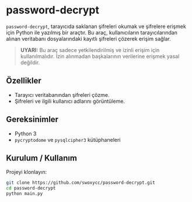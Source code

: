 # password-decrypt


`password-decrypt`, tarayıcıda saklanan şifreleri okumak ve şifrelere erişmek için Python ile yazılmış bir araçtır. Bu araç, kullanıcıların tarayıcılarından alınan veritabanı dosyalarındaki kayıtlı şifreleri çözerek erişim sağlar.

> **UYARI:** Bu araç sadece yetkilendirilmiş ve izinli erişim için kullanılmalıdır. İzin alınmadan başkalarının verilerine erişmek yasal değildir.

## Özellikler
- Tarayıcı veritabanından şifreleri çözme.
- Şifreleri ve ilgili kullanıcı adlarını görüntüleme.

## Gereksinimler
- Python 3
- `pycryptodome` ve `pysqlcipher3` kütüphaneleri

## Kurulum / Kullanım
Projeyi klonlayın:

   ```bash
   git clone https://github.com/swoxycc/password-decrypt.git
   cd password-decrypt
   python main.py

